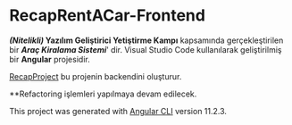 # RecapRentACar-Frontend
**_(Nitelikli)_ Yazılım Geliştirici Yetiştirme Kampı** kapsamında gerçekleştirilen bir **_Araç Kiralama Sistemi_**' dir.
Visual Studio Code kullanılarak geliştirilmiş bir **Angular** projesidir.

 [RecapProject](https://github.com/esmakzlkaya/RecapProject) bu projenin backendini oluşturur. 

**Refactoring işlemleri yapılmaya devam edilecek.

This project was generated with [Angular CLI](https://github.com/angular/angular-cli) version 11.2.3.

